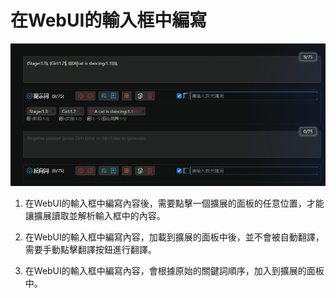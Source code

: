 # 在WebUI的輸入框中編寫

![](../assets/images/demo.writing_webui.gif)

1. 在WebUI的輸入框中編寫內容後，需要點擊一個擴展的面板的任意位置，才能讓擴展讀取並解析輸入框中的內容。

2. 在WebUI的輸入框中編寫內容，加載到擴展的面板中後，並不會被自動翻譯，需要手動點擊翻譯按鈕進行翻譯。

3. 在WebUI的輸入框中編寫內容，會根據原始的關鍵詞順序，加入到擴展的面板中。
